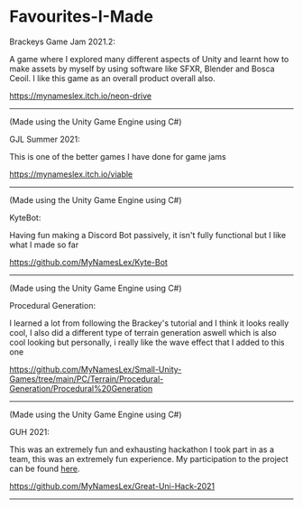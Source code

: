 # Favourites-I-Made

Brackeys Game Jam 2021.2:

A game where I explored many different aspects of Unity and learnt how to make assets by myself by using software like SFXR, Blender and Bosca Ceoil. I like this game as an overall product overall also.

https://mynameslex.itch.io/neon-drive
_________________________________________________________________________________________________________________________________________________________________________

(Made using the Unity Game Engine using C#)

GJL Summer 2021:

This is one of the better games I have done for game jams

https://mynameslex.itch.io/viable
_________________________________________________________________________________________________________________________________________________________________________

(Made using the Unity Game Engine using C#)

KyteBot:

Having fun making a Discord Bot passively, it isn't fully functional but I like what I made so far

https://github.com/MyNamesLex/Kyte-Bot
__________________________________________________________________________________________________

(Made using the Unity Game Engine using C#)

Procedural Generation:

I learned a lot from following the Brackey's tutorial and I think it looks really cool, I also did a different type of terrain generation aswell which is also cool looking but personally, i really like the wave effect that I added to this one

https://github.com/MyNamesLex/Small-Unity-Games/tree/main/PC/Terrain/Procedural-Generation/Procedural%20Generation
_________________________________________________________________________________________________________________________________________________________________________

(Made using the Unity Game Engine using C#)

GUH 2021:

This was an extremely fun and exhausting hackathon I took part in as a team, this was an extremely fun experience. My participation to the project can be found <a href="https://devpost.com/software/nucelar-escape">here</a>.

https://github.com/MyNamesLex/Great-Uni-Hack-2021
_________________________________________________________________________________________________________________________________________________________________________